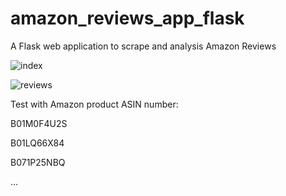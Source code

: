 # amazon_reviews_app_flask
A Flask web application to scrape and analysis Amazon Reviews


![index](https://raw.githubusercontent.com/guoqi228/amazon_reviews_app_flask/master/img/index.png)

![reviews](https://raw.githubusercontent.com/guoqi228/amazon_reviews_app_flask/master/img/reviews.png)

Test with Amazon product ASIN number:

B01M0F4U2S

B01LQ66X84

B071P25NBQ

...
